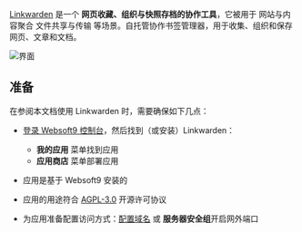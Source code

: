 [Linkwarden](https://linkwarden.app) 是一个 **网页收藏、组织与快照存档的协作工具**，它被用于 网站与内容聚合 文件共享与传输  等场景。自托管协作书签管理器，用于收集、组织和保存网页、文章和文档。


![界面](https://libs.websoft9.com/Websoft9/DocsPicture/zh/linkwarden/linkwarden-gui-websoft9.png)


## 准备

在参阅本文档使用 Linkwarden 时，需要确保如下几点：

- [登录 Websoft9 控制台](./login-console)，然后找到（或安装）Linkwarden：
  - **我的应用** 菜单找到应用 
  - **应用商店** 菜单部署应用

- 应用是基于 Websoft9 安装的


- 应用的用途符合 [AGPL-3.0](https://opensource.org/licenses/AGPL-3.0) 开源许可协议


- 为应用准备配置访问方式：[配置域名](./domain-set) 或 **服务器安全组**开启网外端口